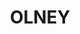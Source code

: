 ---
lastmod: '2025-04-06T06:05:20+00:00'
latitude: -33.03362627
layout: suburb
longitude: 151.3131147
postcode: '2325'
state: NSW
title: OLNEY
url: /nsw/olney/
---